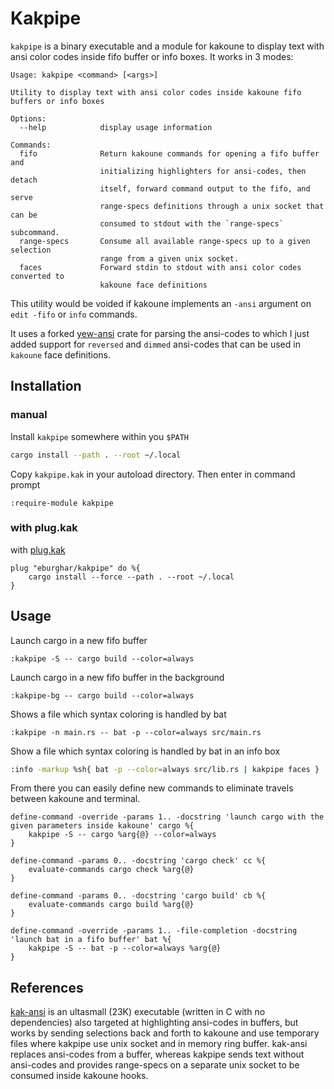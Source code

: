# Kakpipe

`kakpipe` is a binary executable and a module for kakoune to display text with ansi color codes inside fifo buffer
or info boxes. It works in 3 modes:

```
Usage: kakpipe <command> [<args>]

Utility to display text with ansi color codes inside kakoune fifo buffers or info boxes

Options:
  --help            display usage information

Commands:
  fifo              Return kakoune commands for opening a fifo buffer and
                    initializing highlighters for ansi-codes, then detach
                    itself, forward command output to the fifo, and serve
                    range-specs definitions through a unix socket that can be
                    consumed to stdout with the `range-specs` subcommand.
  range-specs       Consume all available range-specs up to a given selection
                    range from a given unix socket.
  faces             Forward stdin to stdout with ansi color codes converted to
                    kakoune face definitions
```

This utility would be voided if kakoune implements an `-ansi` argument on `edit -fifo` or `info` commands.

It uses a forked [yew-ansi](https://github.com/eburghar/yew-ansi.git) crate for parsing the ansi-codes to which I just
added support for `reversed` and `dimmed` ansi-codes that can be used in `kakoune` face definitions.

## Installation

### manual

Install `kakpipe` somewhere within you `$PATH`

```sh
cargo install --path . --root ~/.local
```

Copy `kakpipe.kak` in your autoload directory. Then enter in command prompt

```
:require-module kakpipe
```

### with plug.kak

with [plug.kak](https://github.com/andreyorst/plug.kak)

```
plug "eburghar/kakpipe" do %{
	cargo install --force --path . --root ~/.local
}
```

## Usage

Launch cargo in a new fifo buffer

```
:kakpipe -S -- cargo build --color=always
```

Launch cargo in a new fifo buffer in the background

```
:kakpipe-bg -- cargo build --color=always
```

Shows a file which syntax coloring is handled by bat

```
:kakpipe -n main.rs -- bat -p --color=always src/main.rs
```

Show a file which syntax coloring is handled by bat in an info box

```sh
:info -markup %sh{ bat -p --color=always src/lib.rs | kakpipe faces }
```

From there you can easily define new commands to eliminate travels between kakoune and terminal.

```
define-command -override -params 1.. -docstring 'launch cargo with the given parameters inside kakoune' cargo %{
	kakpipe -S -- cargo %arg{@} --color=always
}

define-command -params 0.. -docstring 'cargo check' cc %{
	evaluate-commands cargo check %arg{@}
}

define-command -params 0.. -docstring 'cargo build' cb %{
	evaluate-commands cargo build %arg{@}
}

define-command -override -params 1.. -file-completion -docstring 'launch bat in a fifo buffer' bat %{
	kakpipe -S -- bat -p --color=always %arg{@}
}
```

## References

[kak-ansi](https://github.com/eraserhd/kak-ansi) is an ultasmall (23K) executable (written in C with no dependencies)
also targeted at highlighting ansi-codes in buffers, but works by sending selections back and forth to kakoune
and use temporary files where kakpipe use unix socket and in memory ring buffer. kak-ansi replaces ansi-codes from
a buffer, whereas kakpipe sends text without ansi-codes and provides range-specs on a separate unix socket to be
consumed inside kakoune hooks.
